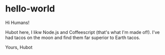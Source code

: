 hello-world
===========

Hi Humans!

Hubot here, I likw Node.js and Coffeescript (that's what I'm made of!).
I've had tacos on the moon and find them far superior to Earth tacos.

Yours,
Hubot
